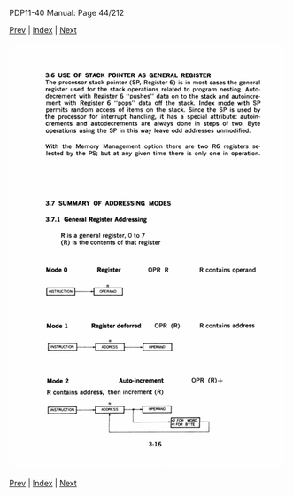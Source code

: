 PDP11-40 Manual: Page 44/212

[Prev](pdp11-40-000043.html) | [Index](index.html) | [Next](pdp11-40-000045.html)

![](pdp11-40-000044.gif)

[Prev](pdp11-40-000043.html) | [Index](index.html) | [Next](pdp11-40-000045.html)

